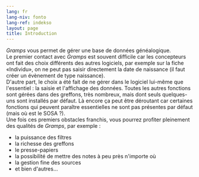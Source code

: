 ```yaml
---
lang: fr
lang-niv: fonto
lang-ref: indekso
layout: page
title: Introduction
---
```


_Gramps_ vous permet de gérer une base de données généalogique.  
Le premier contact avec _Gramps_ est souvent difficile car les concepteurs ont fait des choix différents des autres logiciels, par exemple sur la fiche «Individu», on ne peut pas saisir directement la date de naissance \(il faut créer un évènement de type naissance\).  
D'autre part, le choix a été fait de ne gérer dans le logiciel lui-même que l'essentiel : la saisie et l'affichage des données. Toutes les autres fonctions sont gérées dans des greffons, très nombreux, mais dont seuls quelques-uns sont installés par défaut. Là encore ça peut être déroutant car certaines fonctions qui peuvent paraître essentielles ne sont pas présentes par défaut \(mais où est le SOSA ?\).  
Une fois ces premiers obstacles franchis, vous pourrez profiter pleinement des qualités de _Gramps_, par exemple :
* la puissance des filtres
* la richesse des greffons
* le presse-papiers
* la possibilité de mettre des notes à peu près n'importe où
* la gestion fine des sources
* et bien d'autres…
